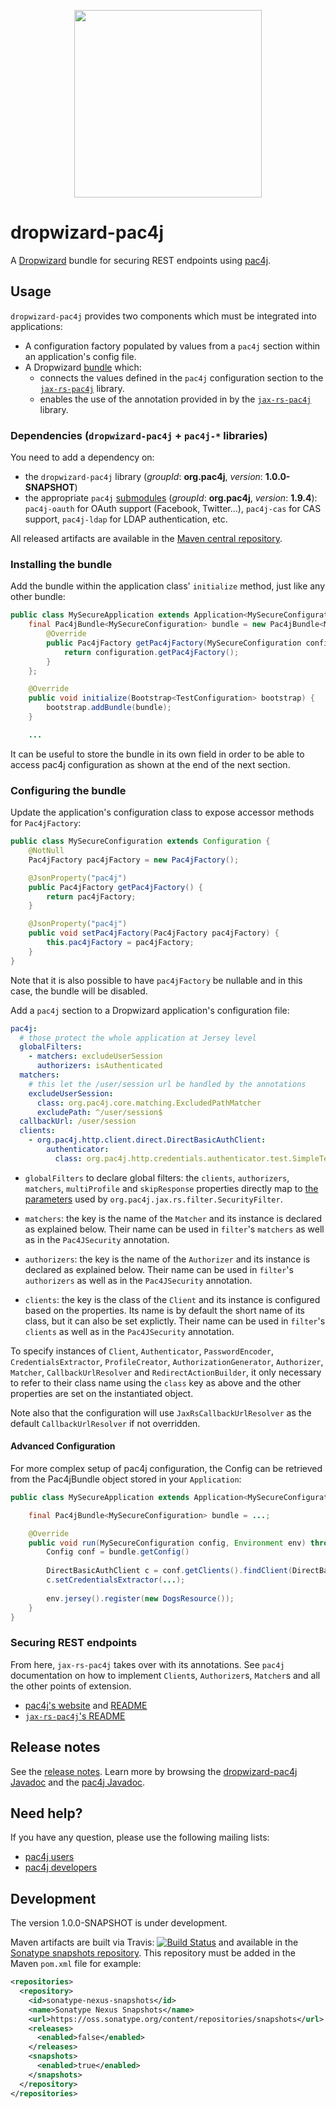 <p align="center">
  <img src="https://pac4j.github.io/pac4j/img/logo-dropwizard.png" width="300" />
</p>

# dropwizard-pac4j

A [Dropwizard](http://www.dropwizard.io/) bundle for securing REST endpoints
using [pac4j](http://www.pac4j.org/).

## Usage

`dropwizard-pac4j` provides two components which must be integrated into
applications:

- A configuration factory populated by values from a `pac4j` section within an
  application's config file.
- A Dropwizard [bundle](http://www.dropwizard.io/1.0.2/docs/manual/core.html#bundles)
  which:
    - connects the values defined in the `pac4j` configuration section to the
      [`jax-rs-pac4j`](https://github.com/pac4j/jax-rs-pac4j/) library.
    - enables the use of the annotation provided in by the
      [`jax-rs-pac4j`](https://github.com/pac4j/jax-rs-pac4j/) library.

### Dependencies (`dropwizard-pac4j` + `pac4j-*` libraries)

You need to add a dependency on:

- the `dropwizard-pac4j` library (<em>groupId</em>: **org.pac4j**, *version*:
**1.0.0-SNAPSHOT**)
- the appropriate `pac4j` [submodules](http://www.pac4j.org/docs/clients.html)
(<em>groupId</em>: **org.pac4j**, *version*: **1.9.4**): `pac4j-oauth` for
OAuth support (Facebook, Twitter...), `pac4j-cas` for CAS support, `pac4j-ldap`
for LDAP authentication, etc.

All released artifacts are available in the
[Maven central repository](http://search.maven.org/#search%7Cga%7C1%7Cpac4j).

### Installing the bundle

Add the bundle within the application class' `initialize` method, just like any
other bundle:

```java
public class MySecureApplication extends Application<MySecureConfiguration> {
    final Pac4jBundle<MySecureConfiguration> bundle = new Pac4jBundle<MySecureConfiguration>() {
        @Override
        public Pac4jFactory getPac4jFactory(MySecureConfiguration configuration) {
            return configuration.getPac4jFactory();
        }
    };

    @Override
    public void initialize(Bootstrap<TestConfiguration> bootstrap) {
        bootstrap.addBundle(bundle);
    }

    ...
```

It can be useful to store the bundle in its own field in order to be able to
access pac4j configuration as shown at the end of the next section.

### Configuring the bundle

Update the application's configuration class to expose accessor methods for
`Pac4jFactory`:

```java
public class MySecureConfiguration extends Configuration {
    @NotNull
    Pac4jFactory pac4jFactory = new Pac4jFactory();

    @JsonProperty("pac4j")
    public Pac4jFactory getPac4jFactory() {
        return pac4jFactory;
    }

    @JsonProperty("pac4j")
    public void setPac4jFactory(Pac4jFactory pac4jFactory) {
        this.pac4jFactory = pac4jFactory;
    }
}
```

Note that it is also possible to have `pac4jFactory` be nullable and in this
case, the bundle will be disabled.

Add a `pac4j` section to a Dropwizard application's configuration file:

```yaml
pac4j:
  # those protect the whole application at Jersey level
  globalFilters:
    - matchers: excludeUserSession
      authorizers: isAuthenticated
  matchers:
    # this let the /user/session url be handled by the annotations
    excludeUserSession:
      class: org.pac4j.core.matching.ExcludedPathMatcher
      excludePath: ^/user/session$
  callbackUrl: /user/session
  clients:
    - org.pac4j.http.client.direct.DirectBasicAuthClient:
        authenticator:
          class: org.pac4j.http.credentials.authenticator.test.SimpleTestUsernamePasswordAuthenticator
```

- `globalFilters` to declare global filters: the `clients`, `authorizers`,
`matchers`, `multiProfile` and `skipResponse` properties directly map to
[the parameters](https://github.com/pac4j/jax-rs-pac4j/#3-protect-urls-securityfilter)
used by `org.pac4j.jax.rs.filter.SecurityFilter`.

- `matchers`: the key is the name of the `Matcher` and its instance is
declared as explained below.
Their name can be used in `filter`'s `matchers` as well as in the
`Pac4JSecurity` annotation.

- `authorizers`: the key is the name of the `Authorizer` and its instance is
declared as explained below.
Their name can be used in `filter`'s `authorizers` as well as in the
`Pac4JSecurity` annotation.

- `clients`: the key is the class of the `Client` and its instance
is configured based on the properties. Its name is by default the short
name of its class, but it can also be set explictly.
Their name can be used in `filter`'s `clients` as well as in the
`Pac4JSecurity` annotation.

To specify instances of `Client`, `Authenticator`, `PasswordEncoder`,
`CredentialsExtractor`, `ProfileCreator`, `AuthorizationGenerator`,
`Authorizer`, `Matcher`, `CallbackUrlResolver` and `RedirectActionBuilder`, it
only necessary to refer to their class name using the `class` key as above and
the other properties are set on the instantiated object.

Note also that the configuration will use `JaxRsCallbackUrlResolver` as the default
`CallbackUrlResolver` if not overridden.

#### Advanced Configuration

For more complex setup of pac4j configuration, the Config can be retrieved from
the Pac4jBundle object stored in your `Application`:

```java
public class MySecureApplication extends Application<MySecureConfiguration> {

    final Pac4jBundle<MySecureConfiguration> bundle = ...;

    @Override
    public void run(MySecureConfiguration config, Environment env) throws Exception {
        Config conf = bundle.getConfig()
        
        DirectBasicAuthClient c = conf.getClients().findClient(DirectBasicAuthClient.class);
        c.setCredentialsExtractor(...);
        
        env.jersey().register(new DogsResource());
    }
}
```

### Securing REST endpoints

From here, `jax-rs-pac4j` takes over with its annotations. See `pac4j`
documentation on how to implement `Client`s, `Authorizer`s, `Matcher`s and all
the other points of extension.

* [pac4j's website](http://www.pac4j.org) and
  [README](https://github.com/pac4j/pac4j)
* [`jax-rs-pac4j`'s README](https://github.com/pac4j/jax-rs-pac4j)


## Release notes

See the [release notes](https://github.com/pac4j/dropwizard-pac4j/wiki/Release-Notes).
Learn more by browsing the
[dropwizard-pac4j Javadoc](http://www.javadoc.io/doc/org.pac4j/dropwizard-pac4j/1.0.0)
and the [pac4j Javadoc](http://www.pac4j.org/apidocs/pac4j/1.9.4/index.html).


## Need help?

If you have any question, please use the following mailing lists:

- [pac4j users](https://groups.google.com/forum/?hl=en#!forum/pac4j-users)
- [pac4j developers](https://groups.google.com/forum/?hl=en#!forum/pac4j-dev)


## Development

The version 1.0.0-SNAPSHOT is under development.

Maven artifacts are built via Travis:
[![Build Status](https://travis-ci.org/pac4j/dropwizard-pac4j.png?branch=master)](https://travis-ci.org/pac4j/dropwizard-pac4j)
and available in the
[Sonatype snapshots repository](https://oss.sonatype.org/content/repositories/snapshots/org/pac4j).
This repository must be added in the Maven `pom.xml` file for example:

```xml
<repositories>
  <repository>
    <id>sonatype-nexus-snapshots</id>
    <name>Sonatype Nexus Snapshots</name>
    <url>https://oss.sonatype.org/content/repositories/snapshots</url>
    <releases>
      <enabled>false</enabled>
    </releases>
    <snapshots>
      <enabled>true</enabled>
    </snapshots>
  </repository>
</repositories>
```